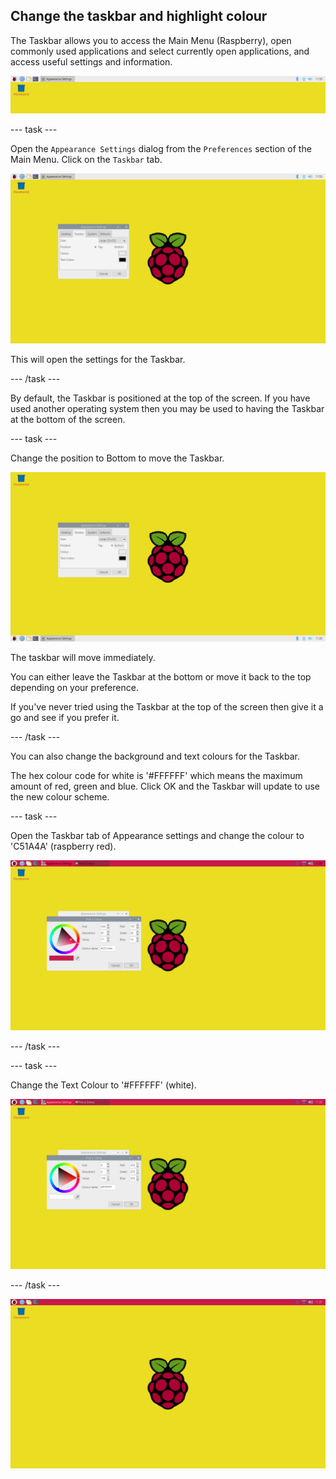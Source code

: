 ## Change the taskbar and highlight colour

The Taskbar allows you to access the Main Menu (Raspberry), open commonly used applications and select currently open applications, and access useful settings and information. 

![screenshot](images/custom-taskbar.png)

--- task ---

Open the `Appearance Settings` dialog from the `Preferences` section of the Main Menu. Click on the `Taskbar` tab.

![screenshot](images/custom-taskbar-top.png)

This will open the settings for the Taskbar.

--- /task ---

By default, the Taskbar is positioned at the top of the screen. If you have used another operating system then you may be used to having the Taskbar at the bottom of the screen.

--- task ---

Change the position to Bottom to move the Taskbar.

![screenshot](images/custom-taskbar-bottom.png)

The taskbar will move immediately. 

You can either leave the Taskbar at the bottom or move it back to the top depending on your preference. 

If you've never tried using the Taskbar at the top of the screen then give it a go and see if you prefer it.

--- /task ---

You can also change the background and text colours for the Taskbar. 

The hex colour code for white is '#FFFFFF' which means the maximum amount of red, green and blue. Click OK and the Taskbar will update to use the new colour scheme. 


--- task ---

Open the Taskbar tab of Appearance settings and change the colour to 'C51A4A' (raspberry red).

![screenshot](images/custom-taskbar-raspberry.png)

--- /task ---

--- task ---

Change the Text Colour to '#FFFFFF' (white).

![screenshot](images/custom-taskbar-text.png)

--- /task ---

![screenshot](images/custom-taskbar-updated.png)

